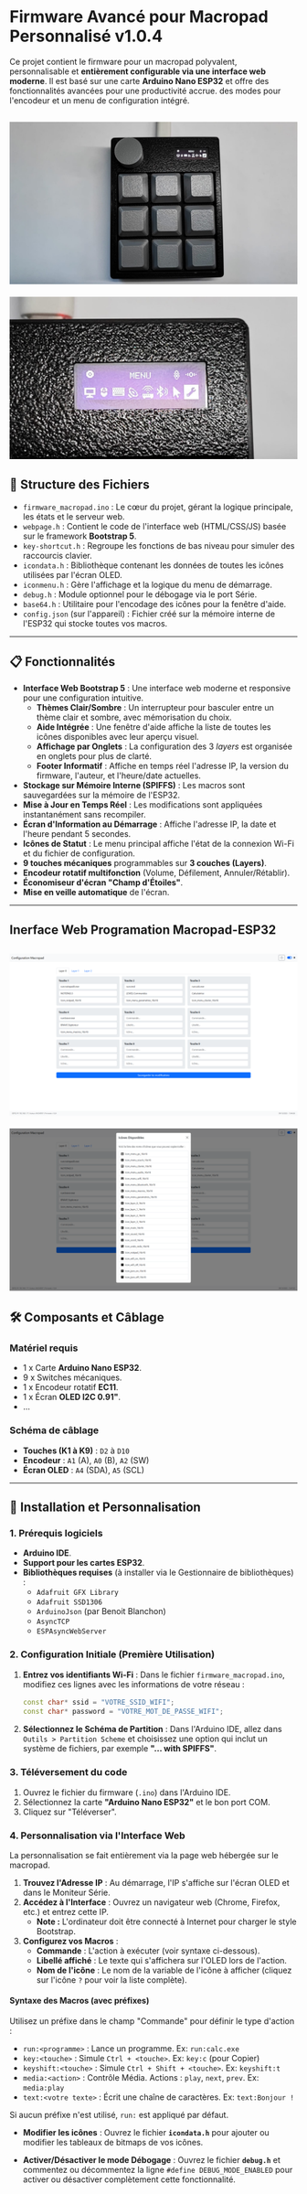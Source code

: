 # Firmware Avancé pour Macropad Personnalisé v1.0.4

Ce projet contient le firmware pour un macropad polyvalent, personnalisable et **entièrement configurable via une interface web moderne**. 
Il est basé sur une carte **Arduino Nano ESP32** et offre des fonctionnalités avancées pour une productivité accrue.
des modes pour l'encodeur et un menu de configuration intégré.

![GitHub Macropad 01](https://github.com/ZelTroN-2k3/firmware-macropad.ESP-32/blob/main/Images%20macropad-ESP32/image-01.jpg)
---
![GitHub Macropad 02](https://github.com/ZelTroN-2k3/firmware-macropad.ESP-32/blob/main/Images%20macropad-ESP32/image-02.jpg)

## 📂 Structure des Fichiers

* `firmware_macropad.ino` : Le cœur du projet, gérant la logique principale, les états et le serveur web.
* `webpage.h` : Contient le code de l'interface web (HTML/CSS/JS) basée sur le framework **Bootstrap 5**.
* `key-shortcut.h` : Regroupe les fonctions de bas niveau pour simuler des raccourcis clavier.
* `icondata.h` : Bibliothèque contenant les données de toutes les icônes utilisées par l'écran OLED.
* `iconmenu.h` : Gère l'affichage et la logique du menu de démarrage.
* `debug.h` : Module optionnel pour le débogage via le port Série.
* `base64.h` : Utilitaire pour l'encodage des icônes pour la fenêtre d'aide.
* `config.json` (sur l'appareil) : Fichier créé sur la mémoire interne de l'ESP32 qui stocke toutes vos macros.

---

## 📋 Fonctionnalités

* **Interface Web Bootstrap 5** : Une interface web moderne et responsive pour une configuration intuitive.
    * **Thèmes Clair/Sombre** : Un interrupteur pour basculer entre un thème clair et sombre, avec mémorisation du choix.
    * **Aide Intégrée** : Une fenêtre d'aide affiche la liste de toutes les icônes disponibles avec leur aperçu visuel.
    * **Affichage par Onglets** : La configuration des 3 *layers* est organisée en onglets pour plus de clarté.
    * **Footer Informatif** : Affiche en temps réel l'adresse IP, la version du firmware, l'auteur, et l'heure/date actuelles.
* **Stockage sur Mémoire Interne (SPIFFS)** : Les macros sont sauvegardées sur la mémoire de l'ESP32.
* **Mise à Jour en Temps Réel** : Les modifications sont appliquées instantanément sans recompiler.
* **Écran d'Information au Démarrage** : Affiche l'adresse IP, la date et l'heure pendant 5 secondes.
* **Icônes de Statut** : Le menu principal affiche l'état de la connexion Wi-Fi et du fichier de configuration.
* **9 touches mécaniques** programmables sur **3 couches (Layers)**.
* **Encodeur rotatif multifonction** (Volume, Défilement, Annuler/Rétablir).
* **Économiseur d'écran "Champ d'Étoiles"**.
* **Mise en veille automatique** de l'écran.

---

## Inerface Web Programation Macropad-ESP32

![GitHub Inerface Web 01](https://github.com/ZelTroN-2k3/firmware-macropad.ESP-32/blob/main/Images%20macropad-ESP32/image-01-web.png)
---
![GitHub Inerface Web 02](https://github.com/ZelTroN-2k3/firmware-macropad.ESP-32/blob/main/Images%20macropad-ESP32/image-02-web.png)

## 🛠️ Composants et Câblage

### Matériel requis
* 1 x Carte **Arduino Nano ESP32**.
* 9 x Switches mécaniques.
* 1 x Encodeur rotatif **EC11**.
* 1 x Écran **OLED I2C 0.91"**.
* ...

### Schéma de câblage
* **Touches (K1 à K9)** : `D2` à `D10`
* **Encodeur** : `A1` (A), `A0` (B), `A2` (SW)
* **Écran OLED** : `A4` (SDA), `A5` (SCL)

---

## 🚀 Installation et Personnalisation

### 1. Prérequis logiciels

* **Arduino IDE**.
* **Support pour les cartes ESP32**.
* **Bibliothèques requises** (à installer via le Gestionnaire de bibliothèques) :
    * `Adafruit GFX Library`
    * `Adafruit SSD1306`
    * `ArduinoJson` (par Benoit Blanchon)
    * `AsyncTCP`
    * `ESPAsyncWebServer`

### 2. Configuration Initiale (Première Utilisation)

1.  **Entrez vos identifiants Wi-Fi** : Dans le fichier `firmware_macropad.ino`, modifiez ces lignes avec les informations de votre réseau :
    ```cpp
    const char* ssid = "VOTRE_SSID_WIFI";
    const char* password = "VOTRE_MOT_DE_PASSE_WIFI";
    ```
2.  **Sélectionnez le Schéma de Partition** : Dans l'Arduino IDE, allez dans `Outils > Partition Scheme` et choisissez une option qui inclut un système de fichiers, par exemple **"... with SPIFFS"**.

### 3. Téléversement du code

1.  Ouvrez le fichier du firmware (`.ino`) dans l'Arduino IDE.
2.  Sélectionnez la carte **"Arduino Nano ESP32"** et le bon port COM.
3.  Cliquez sur "Téléverser".

### 4. Personnalisation via l'Interface Web

La personnalisation se fait entièrement via la page web hébergée sur le macropad.

1.  **Trouvez l'Adresse IP** : Au démarrage, l'IP s'affiche sur l'écran OLED et dans le Moniteur Série.
2.  **Accédez à l'Interface** : Ouvrez un navigateur web (Chrome, Firefox, etc.) et entrez cette IP.
    * **Note :** L'ordinateur doit être connecté à Internet pour charger le style Bootstrap.
3.  **Configurez vos Macros** :
    * **Commande** : L'action à exécuter (voir syntaxe ci-dessous).
    * **Libellé affiché** : Le texte qui s'affichera sur l'OLED lors de l'action.
    * **Nom de l'icône** : Le nom de la variable de l'icône à afficher (cliquez sur l'icône `?` pour voir la liste complète).

#### Syntaxe des Macros (avec préfixes)

Utilisez un préfixe dans le champ "Commande" pour définir le type d'action :

* `run:<programme>` : Lance un programme. Ex: `run:calc.exe`
* `key:<touche>` : Simule `Ctrl + <touche>`. Ex: `key:c` (pour Copier)
* `keyshift:<touche>` : Simule `Ctrl + Shift + <touche>`. Ex: `keyshift:t`
* `media:<action>` : Contrôle Média. Actions : `play`, `next`, `prev`. Ex: `media:play`
* `text:<votre texte>` : Écrit une chaîne de caractères. Ex: `text:Bonjour !`

Si aucun préfixe n'est utilisé, `run:` est appliqué par défaut.

* **Modifier les icônes** : Ouvrez le fichier **`icondata.h`** pour ajouter ou modifier les tableaux de bitmaps de vos icônes.

* **Activer/Désactiver le mode Débogage** : Ouvrez le fichier **`debug.h`** et commentez ou décommentez la ligne `#define DEBUG_MODE_ENABLED` pour activer ou désactiver complètement cette fonctionnalité.

